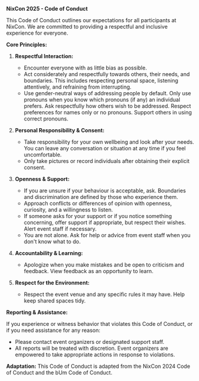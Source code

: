 **NixCon 2025 - Code of Conduct**

This Code of Conduct outlines our expectations for all participants at NixCon. We are committed to providing a respectful and inclusive experience for everyone.

**Core Principles:**

1.  **Respectful Interaction:**
    - Encounter everyone with as little bias as possible.
    - Act considerately and respectfully towards others, their needs, and boundaries. This includes respecting personal space, listening attentively, and refraining from interrupting.
    - Use gender-neutral ways of addressing people by default. Only use pronouns when you know which pronouns (if any) an individual prefers. Ask respectfully how others wish to be addressed. Respect preferences for names only or no pronouns. Support others in using correct pronouns.

2.  **Personal Responsibility & Consent:**
    - Take responsibility for your own wellbeing and look after your needs. You can leave any conversation or situation at any time if you feel uncomfortable.
    - Only take pictures or record individuals after obtaining their explicit consent.

3.  **Openness & Support:**
    - If you are unsure if your behaviour is acceptable, ask. Boundaries and discrimination are defined by those who experience them.
    - Approach conflicts or differences of opinion with openness, curiosity, and a willingness to listen.
    - If someone asks for your support or if you notice something concerning, offer support if appropriate, but respect their wishes. Alert event staff if necessary.
    - You are not alone. Ask for help or advice from event staff when you don't know what to do.

4.  **Accountability & Learning:**
    - Apologize when you make mistakes and be open to criticism and feedback. View feedback as an opportunity to learn.

5.  **Respect for the Environment:**
    - Respect the event venue and any specific rules it may have. Help keep shared spaces tidy.

**Reporting & Assistance:**

If you experience or witness behavior that violates this Code of Conduct, or if you need assistance for any reason:
- Please contact event organizers or designated support staff.
- All reports will be treated with discretion. Event organizers are empowered to take appropriate actions in response to violations.

**Adaptation:**
This Code of Conduct is adapted from the NixCon 2024 Code of Conduct and the bUm Code of Conduct.
